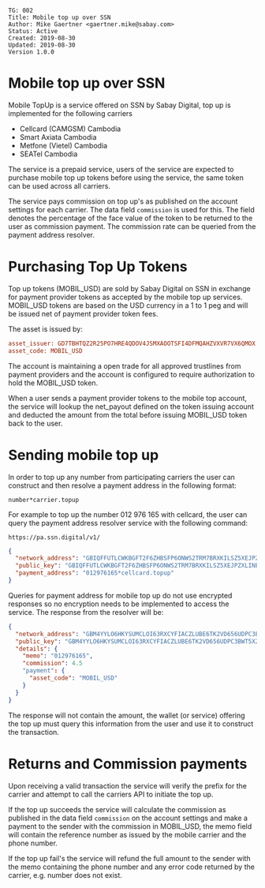 ```
TG: 002
Title: Mobile top up over SSN
Author: Mike Gaertner <gaertner.mike@sabay.com>
Status: Active
Created: 2019-08-30
Updated: 2019-08-30
Version 1.0.0
```

Mobile top up over SSN
======================

Mobile TopUp is a service offered on SSN by Sabay Digital, top up is implemented for the following carriers 

* Cellcard (CAMGSM) Cambodia
* Smart Axiata Cambodia
* Metfone (Vietel) Cambodia
* SEATel Cambodia

The service is a prepaid service, users of the service are expected to purchase mobile top up tokens before using the service, the same token can be used across all carriers.

The service pays commission on top up's as published on the account settings for each carrier. The data field ```commission``` is used for this. The field denotes the percentage of the face value of the token to be returned to the user as commission payment. The commission rate can be queried from the payment address resolver.

# Purchasing Top Up Tokens

Top up tokens (MOBIL_USD) are sold by Sabay Digital on SSN in exchange for payment provider tokens as accepted by the mobile top up services. MOBIL_USD tokens are based on the USD currency in a 1 to 1 peg and will be issued net of payment provider token fees.

The asset is issued by:

```ini
asset_issuer: GD7TBHTQZ2R25PO7HRE4QDOV4JSMXAOOTSFI4DFMQAHZVXVR7VX6QMOX
asset_code: MOBIL_USD
```

The account is maintaining a open trade for all approved trustlines from payment providers and the account is configured to require authorization to hold the MOBIL_USD token.

When a user sends a payment provider tokens to the mobile top account, the service will lookup the net_payout defined on the token issuing account and deducted the amount from the total before issuing MOBIL_USD token back to the user.

# Sending mobile top up

In order to top up any number from participating carriers the user can construct and then resolve a payment address in the following format:

```
number*carrier.topup
```

For example to top up the number 012 976 165 with cellcard, the user can query the payment address resolver service with the following command:

`https://pa.ssn.digital/v1/`

```json
{
  "network_address": "GBIQFFUTLCWKBGFT2F6ZHBSFP6ONWS2TRM7BRXKILSZ5XEJPZXLINECS",
  "public_key": "GBIQFFUTLCWKBGFT2F6ZHBSFP6ONWS2TRM7BRXKILSZ5XEJPZXLINECS",
  "payment_address": "012976165*cellcard.topup"
}
```

Queries for payment address for mobile top up do not use encrypted responses so no encryption needs to be implemented to access the service. The response from the resolver will be:

```json
{
  "network_address": "GBM4YYLO6HKYSUMCLOI63RXCYFIACZLUBE6TK2VD656UDPC3BWT5X2EL",
  "public_key": "GBM4YYLO6HKYSUMCLOI63RXCYFIACZLUBE6TK2VD656UDPC3BWT5X2EL",
  "details": {
    "memo": "012976165",
    "commission": 4.5
    "payment": {
      "asset_code": "MOBIL_USD"
    }
  }
}
```

The response will not contain the amount, the wallet (or service) offering the top up must query this information from the user and use it to construct the transaction.

# Returns and Commission payments

Upon receiving a valid transaction the service will verify the prefix for the carrier and attempt to call the carriers API to initiate the top up.

If the top up succeeds the service will calculate the commission as published in the data field ```commission``` on the account settings and make a payment to the sender with the commission in MOBIL_USD, the memo field will contain the reference number as issued by the mobile carrier and the phone number.

If the top up fail's the service will refund the full amount to the sender with the memo containing the phone number and any error code returned by the carrier, e.g. number does not exist.